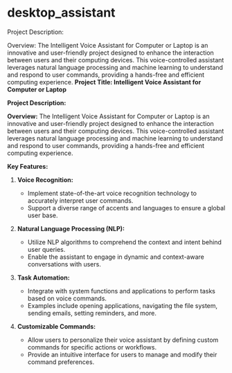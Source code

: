# desktop_assistant
Project Description:

Overview:
The Intelligent Voice Assistant for Computer or Laptop is an innovative and user-friendly project designed to enhance the interaction between users and their computing devices. This voice-controlled assistant leverages natural language processing and machine learning to understand and respond to user commands, providing a hands-free and efficient computing experience.
**Project Title: Intelligent Voice Assistant for Computer or Laptop**

**Project Description:**

**Overview:**
The Intelligent Voice Assistant for Computer or Laptop is an innovative and user-friendly project designed to enhance the interaction between users and their computing devices. This voice-controlled assistant leverages natural language processing and machine learning to understand and respond to user commands, providing a hands-free and efficient computing experience.

**Key Features:**

1. **Voice Recognition:**
   - Implement state-of-the-art voice recognition technology to accurately interpret user commands.
   - Support a diverse range of accents and languages to ensure a global user base.

2. **Natural Language Processing (NLP):**
   - Utilize NLP algorithms to comprehend the context and intent behind user queries.
   - Enable the assistant to engage in dynamic and context-aware conversations with users.

3. **Task Automation:**
   - Integrate with system functions and applications to perform tasks based on voice commands.
   - Examples include opening applications, navigating the file system, sending emails, setting reminders, and more.

4. **Customizable Commands:**
   - Allow users to personalize their voice assistant by defining custom commands for specific actions or workflows.
   - Provide an intuitive interface for users to manage and modify their command preferences.

